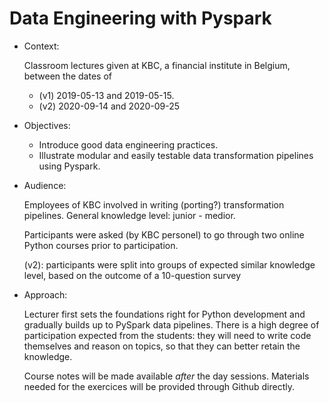 # Data Engineering with Pyspark

* Context: 
  
  Classroom lectures given at KBC, a financial institute in Belgium, between 
  the dates of
  
   * (v1) 2019-05-13 and 2019-05-15.
   * (v2) 2020-09-14 and 2020-09-25

* Objectives:

  - Introduce good data engineering practices.
  - Illustrate modular and easily testable data transformation pipelines using 
    Pyspark.
  
* Audience:

  Employees of KBC involved in writing (porting?) transformation pipelines. 
  General knowledge level: junior - medior.
  
  Participants were asked (by KBC personel) to go through two online Python
  courses prior to participation.
  
  (v2): participants were split into groups of expected similar knowledge level,
  based on the outcome of a 10-question survey

* Approach:

  Lecturer first sets the foundations right for Python development and gradually
  builds up to PySpark data pipelines.
  There is a high degree of participation expected from the students: they will
  need to write code themselves and reason on topics, so that they can better 
  retain the knowledge. 
  
  Course notes will be made available _after_ the day sessions. Materials 
  needed for the exercices will be provided through Github directly.